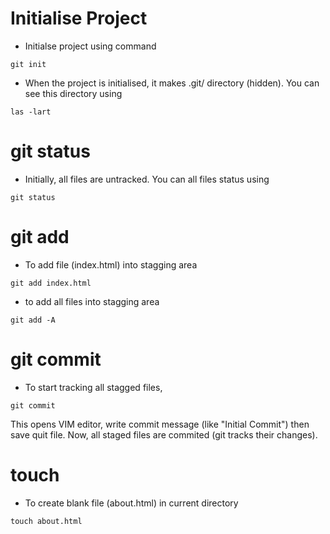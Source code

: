# Initialise Project

- Initialse project using command
```
git init
```

- When the project is initialised, it makes .git/ directory (hidden). You can see this directory using
```
las -lart
```

# git status
- Initially, all files are untracked. You can all files status using
```
git status
```

# git add
- To add file (index.html) into stagging area
```
git add index.html
```

- to add all files into stagging area
```
git add -A
```

# git commit
- To start tracking all stagged files,
```
git commit
```

This opens VIM editor, write commit message (like "Initial Commit") then save quit file.
Now, all staged files are commited (git tracks their changes).

# touch
- To create blank file (about.html) in current directory
```
touch about.html
```